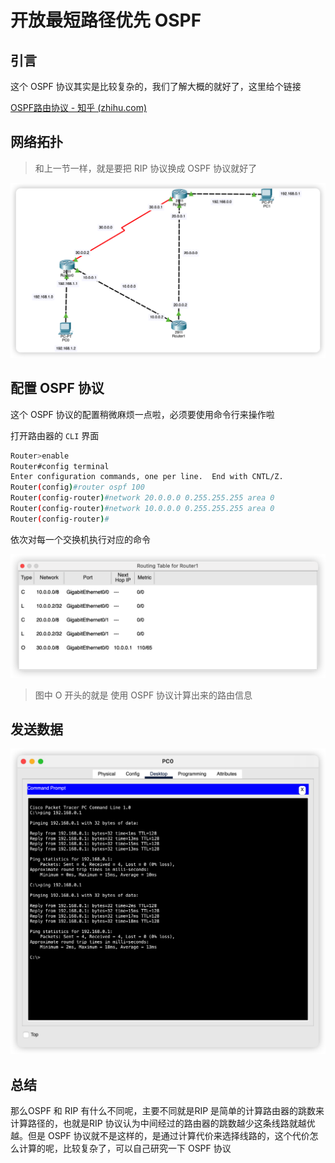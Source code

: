 # 开放最短路径优先 OSPF 

## 引言

这个 OSPF 协议其实是比较复杂的，我们了解大概的就好了，这里给个链接

[OSPF路由协议 - 知乎 (zhihu.com)](https://zhuanlan.zhihu.com/p/63621910)

## 网络拓扑

> 和上一节一样，就是要把 RIP 协议换成 OSPF 协议就好了

![连线](./image-20221105153112393.png)

## 配置 OSPF 协议

这个 OSPF 协议的配置稍微麻烦一点啦，必须要使用命令行来操作啦

打开路由器的 `CLI` 界面

```bash
Router>enable
Router#config terminal
Enter configuration commands, one per line.  End with CNTL/Z.
Router(config)#router ospf 100
Router(config-router)#network 20.0.0.0 0.255.255.255 area 0
Router(config-router)#network 10.0.0.0 0.255.255.255 area 0
Router(config-router)#
```

依次对每一个交换机执行对应的命令

![执行OSPF协议之后的路由表](./image-20221105154540427.png)



> 图中 O 开头的就是 使用 OSPF 协议计算出来的路由信息

## 发送数据

![成功发送数据](./image-20221105154921928.png)

## 总结

那么OSPF 和 RIP 有什么不同呢，主要不同就是RIP 是简单的计算路由器的跳数来计算路径的，也就是RIP 协议认为中间经过的路由器的跳数越少这条线路就越优越。但是 OSPF 协议就不是这样的，是通过计算代价来选择线路的，这个代价怎么计算的呢，比较复杂了，可以自己研究一下 OSPF 协议

